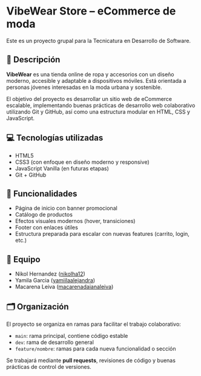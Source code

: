 # VibeWear Store – eCommerce de moda

Este es un proyecto grupal para la Tecnicatura en Desarrollo de Software.

## 🧾 Descripción

**VibeWear** es una tienda online de ropa y accesorios con un diseño moderno, accesible y adaptable a dispositivos móviles. Está orientada a personas jóvenes interesadas en la moda urbana y sostenible.

El objetivo del proyecto es desarrollar un sitio web de eCommerce escalable, implementando buenas prácticas de desarrollo web colaborativo utilizando Git y GitHub, así como una estructura modular en HTML, CSS y JavaScript.

## 💻 Tecnologías utilizadas

- HTML5
- CSS3 (con enfoque en diseño moderno y responsive)
- JavaScript Vanilla (en futuras etapas)
- Git + GitHub

## 🎯 Funcionalidades

- Página de inicio con banner promocional
- Catálogo de productos
- Efectos visuales modernos (hover, transiciones)
- Footer con enlaces útiles
- Estructura preparada para escalar con nuevas features (carrito, login, etc.)

## 👥 Equipo

- Nikol Hernandez ([nikolha12](https://github.com/nikolha12))
- Yamila Garcia ([yamiilaalejandra](https://github.com/yamiilaalejandra))
- Macarena Leiva ([macarenadaianaleiva](https://github.com/macarenadaianaleiva))

## 🗂️ Organización

El proyecto se organiza en ramas para facilitar el trabajo colaborativo:

- `main`: rama principal, contiene código estable
- `dev`: rama de desarrollo general
- `feature/nombre`: ramas para cada nueva funcionalidad o sección

Se trabajará mediante **pull requests**, revisiones de código y buenas prácticas de control de versiones.


